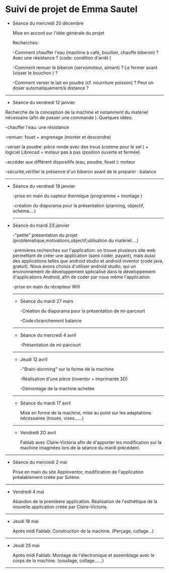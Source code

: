# Suivi de projet de Emma Sautel

* Séance du mercredi 20 décembre

   Mise en accord sur l'idée générale du projet

   Recherches:

     -Comment chauffer l'eau (machine à café, bouilloir, chauffe biberon) ? 
     Avec une résistance ?  (code: condition d'arrêt )
      
     -Comment remuer le biberon (servomoteur, aimant) ? 
     Le fermer avant (visser le bouchon ) ?
      
     -Comment verser le lait en poudre (cf. nourriture poisson) ? 
      Peut on doser automatiquement/à distance ?   
      
 -------------------------------------------------------------------------------------------------------------------
      
* Séance du vendredi 12 janvier

Recherche de la conception de la machine et notamment du matériel nécessaire (afin de passer une commande ).
Quelques idées: 

   -chauffer l'eau: une résistance 
       
   -remuer: fouet + engrenage (monter et descendre)
       
   -verser la poudre: pièce ronde avec des trous (comme pour le sel ) + logiciel Librecad + moteur pas à pas (position ouverte et fermée)
   
   -accéder aux différent dispositifs (eau, poudre, fouet ): moteur
   
   -sécurité,vérifier la présence d'un biberon avant de le preparer : balance 
   
 -------------------------------------------------------------------------------------------------------------------
 
* Séance du vendredi 19 janvier 

   -prise en main du capteur thermique (programme + montage ) 
   
   -création du diaporama pour la présentation (planning, objectif, schéma....) 
   
   -------------------------------------------------------------------------------------------------------------------
   
* Séance du mardi 23 janvier 

   -"petite" présentation du projet (problématique,motivations,objectif,utilisation du matériel....)
   
   
   -premières recherches sur l'application: on trouve plusieurs site web permettant de créer une application (sans coder, payant), mais aussi des applications telles que android studio et android inventor (code java, gratuit). Nous avons choisis d'utiliser android studio, qui un environnement de développement spécialisé dans le développement d'applications Android, afin de coder par nous même l'application. 
   
   -prise en main du récepteur Wifi
   
  ---------------------------------------------------------------------------------------------------------------------- 
  * Séance du mardi 27 mars
  
      -Création du diaporama pour la présentation de mi-parcourt
      
      -Code+branchement balance 
  ----------------------------------------------------------------------------------------------------------------------
  
  * Séance du mercredi 4 avril
  
      -Présentation de mi-parcourt
      
  -----------------------------------------------------------------------------------------------------------------------
  
  * Jeudi 12 avril
  
      -"Brain-storming" sur la forme de la machine
      
      -Réalisation d'une pièce (inventor + imprimante 3D)
      
      -Démontage de la machine achetée
      
  ------------------------------------------------------------------------------------------------------------------------
  
  * Séance du mardi 17 avril
  
      Mise en forme de la machine, mise au point sur les adaptations nécessaires (troues, vises......)
      
  ------------------------------------------------------------------------------------------------------------------------
  
  * Vendredi 2O avril
  
      Fablab avec Claire-Victoria afin de d'apporter les modification sur la machine imaginées lors de la séance du mardi précédent.
      
--------------------------------------------------------------------------------------------------------------------------
  
 * Séance du mercredi 2 mai
  
      Prise en main du site AppInventor, modification de l'application préalablement créée par Solène. 
      
---------------------------------------------------------------------------------------------------------------------------
  
  * Vendredi 4 mai
  
      Abandon de la premièere application. Réalisation de l'esthétique de la nouvelle application créée par Claire-Victoria.
   
---------------------------------------------------------------------------------------------------------------------------
   
 * Jeudi 18 mai
   
      Après midi Fablab: Construction de la machine.
      (Perçage, collage...)
      
 ------------------------------------------------------------------------------------------------------------------------------
   
 * Jeudi 25 mai
   
      Après midi Fablab: Montage de l'électronique et assemblage avec le corps de la machine. 
      (soudage, collage......)
      
 --------------------------------------------------------------------------------------------------------------------------------
